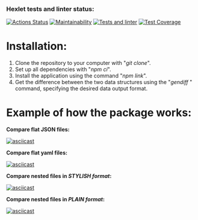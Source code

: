 ### Hexlet tests and linter status:
[![Actions Status](https://github.com/MarinaRodina/frontend-project-46/workflows/hexlet-check/badge.svg)](https://github.com/MarinaRodina/frontend-project-46/actions)  [![Maintainability](https://api.codeclimate.com/v1/badges/8f78b3e0e082b4f17984/maintainability)](https://codeclimate.com/github/MarinaRodina/frontend-project-46/maintainability) [![Tests and linter](https://github.com/MarinaRodina/frontend-project-46/actions/workflows/gendiff.yml/badge.svg)](https://github.com/MarinaRodina/frontend-project-46/actions/workflows/gendiff.yml) [![Test Coverage](https://api.codeclimate.com/v1/badges/8f78b3e0e082b4f17984/test_coverage)](https://codeclimate.com/github/MarinaRodina/frontend-project-46/test_coverage)

# **Installation:**
1. Clone the repository to your computer with "*git clone*".
2. Set up all dependencies with "*npm ci*".
3. Install the application using the command "*npm link*".
4. Get the difference between the two data structures using the "*gendiff* " command, specifying the desired data output format.

# **Example of how the package works:**
**Compare flat JSON files:**

[![asciicast](https://asciinema.org/a/1Mwe0xgpnG9djM8AY5CSSEcBi.svg)](https://asciinema.org/a/1Mwe0xgpnG9djM8AY5CSSEcBi)


**Compare flat yaml files:**

[![asciicast](https://asciinema.org/a/aODasqgGRukQpwfdK3C5dpq3W.svg)](https://asciinema.org/a/aODasqgGRukQpwfdK3C5dpq3W)


**Compare nested files in _STYLISH format_:**

[![asciicast](https://asciinema.org/a/Y7B8mtd1gThTIUsdt8kmHpOGB.svg)](https://asciinema.org/a/Y7B8mtd1gThTIUsdt8kmHpOGB)


**Compare nested files in _PLAIN format_:**

[![asciicast](https://asciinema.org/a/gYthVJwFfn2XyeVM1L9phLILp.svg)](https://asciinema.org/a/gYthVJwFfn2XyeVM1L9phLILp)
